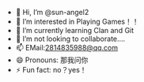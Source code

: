 - 👋 Hi, I’m @sun-angel2
- 👀 I’m interested in Playing Games！！
- 🌱 I’m currently learning Clan and Git
- 💞️ I’m not looking to collaborate....
- 📫 EMail:2814835988@qq.com
- 😄 Pronouns: 那我问你
- ⚡ Fun fact: no？yes！

<!---
sun-angel2/sun-angel2 is a ✨ special ✨ repository because its `README.md` (this file) appears on your GitHub profile.
You can click the Preview link to take a look at your changes.
--->
